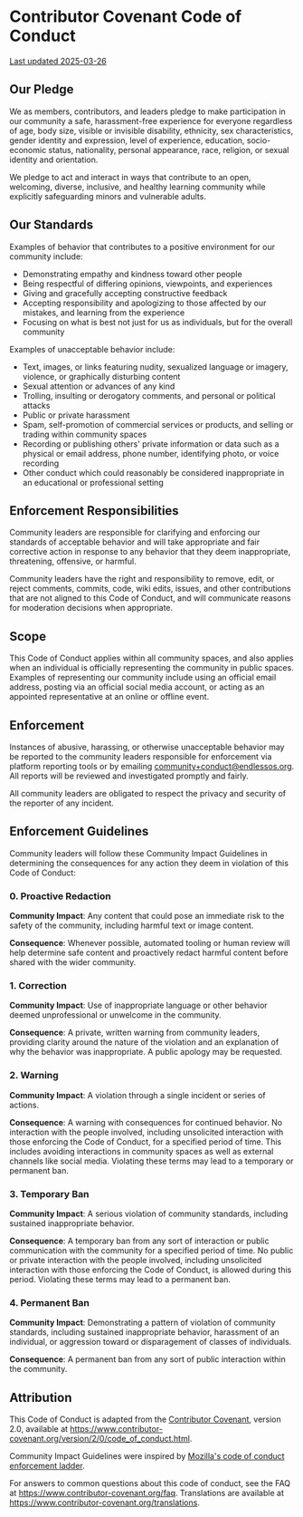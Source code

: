 # Contributor Covenant Code of Conduct

[Last updated 2025-03-26][history]

## Our Pledge

We as members, contributors, and leaders pledge to make participation in our
community a safe, harassment-free experience for everyone regardless of age, 
body size, visible or invisible disability, ethnicity, sex characteristics, 
gender identity and expression, level of experience, education, socio-economic 
status, nationality, personal appearance, race, religion, or sexual identity
and orientation.

We pledge to act and interact in ways that contribute to an open, welcoming,
diverse, inclusive, and healthy learning community while explicitly safeguarding 
minors and vulnerable adults.

## Our Standards

Examples of behavior that contributes to a positive environment for our
community include:

* Demonstrating empathy and kindness toward other people
* Being respectful of differing opinions, viewpoints, and experiences
* Giving and gracefully accepting constructive feedback
* Accepting responsibility and apologizing to those affected by our mistakes,
  and learning from the experience
* Focusing on what is best not just for us as individuals, but for the
  overall community

Examples of unacceptable behavior include:

* Text, images, or links featuring nudity, sexualized language or imagery, 
  violence, or graphically disturbing content
* Sexual attention or advances of any kind
* Trolling, insulting or derogatory comments, and personal or political attacks
* Public or private harassment
* Spam, self-promotion of commercial services or products, and selling or 
  trading within community spaces
* Recording or publishing others' private information or data such as a physical 
  or email address, phone number, identifying photo, or voice recording
* Other conduct which could reasonably be considered inappropriate in an
  educational or professional setting

## Enforcement Responsibilities

Community leaders are responsible for clarifying and enforcing our standards of
acceptable behavior and will take appropriate and fair corrective action in
response to any behavior that they deem inappropriate, threatening, offensive,
or harmful.

Community leaders have the right and responsibility to remove, edit, or reject
comments, commits, code, wiki edits, issues, and other contributions that are
not aligned to this Code of Conduct, and will communicate reasons for moderation
decisions when appropriate.

## Scope

This Code of Conduct applies within all community spaces, and also applies when
an individual is officially representing the community in public spaces.
Examples of representing our community include using an official email address,
posting via an official social media account, or acting as an appointed
representative at an online or offline event.

## Enforcement

Instances of abusive, harassing, or otherwise unacceptable behavior may be
reported to the community leaders responsible for enforcement via platform 
reporting tools or by emailing community+conduct@endlessos.org. All reports will
be reviewed and investigated promptly and fairly.

All community leaders are obligated to respect the privacy and security of the
reporter of any incident.

## Enforcement Guidelines

Community leaders will follow these Community Impact Guidelines in determining
the consequences for any action they deem in violation of this Code of Conduct:

### 0. Proactive Redaction

**Community Impact**: Any content that could pose an immediate risk to the
safety of the community, including harmful text or image content.

**Consequence**: Whenever possible, automated tooling or human review will help
determine safe content and proactively redact harmful content before shared
with the wider community.

### 1. Correction

**Community Impact**: Use of inappropriate language or other behavior deemed
unprofessional or unwelcome in the community.

**Consequence**: A private, written warning from community leaders, providing
clarity around the nature of the violation and an explanation of why the
behavior was inappropriate. A public apology may be requested.

### 2. Warning

**Community Impact**: A violation through a single incident or series
of actions.

**Consequence**: A warning with consequences for continued behavior. No
interaction with the people involved, including unsolicited interaction with
those enforcing the Code of Conduct, for a specified period of time. This
includes avoiding interactions in community spaces as well as external channels
like social media. Violating these terms may lead to a temporary or
permanent ban.

### 3. Temporary Ban

**Community Impact**: A serious violation of community standards, including
sustained inappropriate behavior.

**Consequence**: A temporary ban from any sort of interaction or public
communication with the community for a specified period of time. No public or
private interaction with the people involved, including unsolicited interaction
with those enforcing the Code of Conduct, is allowed during this period.
Violating these terms may lead to a permanent ban.

### 4. Permanent Ban

**Community Impact**: Demonstrating a pattern of violation of community
standards, including sustained inappropriate behavior,  harassment of an
individual, or aggression toward or disparagement of classes of individuals.

**Consequence**: A permanent ban from any sort of public interaction within
the community.

## Attribution

This Code of Conduct is adapted from the [Contributor Covenant][homepage],
version 2.0, available at
https://www.contributor-covenant.org/version/2/0/code_of_conduct.html.

Community Impact Guidelines were inspired by [Mozilla's code of conduct
enforcement ladder](https://github.com/mozilla/diversity).

[homepage]: https://www.contributor-covenant.org

For answers to common questions about this code of conduct, see the FAQ at
https://www.contributor-covenant.org/faq. Translations are available at
https://www.contributor-covenant.org/translations.

[history]: https://github.com/Endless-Game-Making/.github/commits/main/CODE_OF_CONDUCT.md
